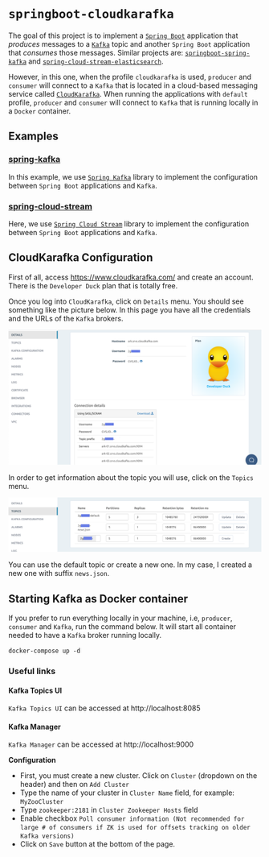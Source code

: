 # `springboot-cloudkarafka`

The goal of this project is to implement a [`Spring Boot`](https://docs.spring.io/spring-boot/docs/current/reference/htmlsingle/)
application that _produces_ messages to a [`Kafka`](https://kafka.apache.org/) topic and another `Spring Boot`
application that _consumes_ those messages. Similar projects are: [`springboot-spring-kafka`](https://github.com/ivangfr/springboot-spring-kafka)
and [`spring-cloud-stream-elasticsearch`](https://github.com/ivangfr/spring-cloud-stream-elasticsearch).

However, in this one, when the profile `cloudkarafka` is used, `producer` and `consumer` will connect to a `Kafka`
that is located in a cloud-based messaging service called [`CloudKarafka`](https://www.cloudkarafka.com/). When running
the applications with `default` profile, `producer` and `consumer` will connect to `Kafka` that is running locally in a
`Docker` container.

## Examples

### [spring-kafka](https://github.com/ivangfr/springboot-cloudkarafka/tree/master/spring-kafka)

In this example, we use [`Spring Kafka`](https://docs.spring.io/spring-kafka/reference/html/) library to implement the
configuration between `Spring Boot` applications and `Kafka`.

### [spring-cloud-stream](https://github.com/ivangfr/springboot-cloudkarafka/tree/master/spring-cloud-stream)

Here, we use [`Spring Cloud Stream`](https://docs.spring.io/spring-cloud-stream/docs/current/reference/htmlsingle/)
library to implement the configuration between `Spring Boot` applications and `Kafka`.

## CloudKarafka Configuration

First of all, access https://www.cloudkarafka.com/ and create an account. There is the `Developer Duck` plan that is
totally free.

Once you log into `CloudKarafka`, click on `Details` menu. You should see something like the picture below. In
this page you have all the credentials and the URLs of the `Kafka` brokers.

![cloudkarafka-details](images/cloudkarafka-details.png)

In order to get information about the topic you will use, click on the `Topics` menu.

![cloudkarafka-topics](images/cloudkarafka-topics.png)

You can use the default topic or create a new one. In my case, I created a new one with suffix `news.json`.

## Starting Kafka as Docker container

If you prefer to run everything locally in your machine, i.e, `producer`, `consumer` and `Kafka`, run the command
below. It will start all container needed to have a `Kafka` broker running locally.
```
docker-compose up -d
```

### Useful links

#### Kafka Topics UI
     
`Kafka Topics UI` can be accessed at http://localhost:8085

#### Kafka Manager
     
`Kafka Manager` can be accessed at http://localhost:9000

**Configuration**

- First, you must create a new cluster. Click on `Cluster` (dropdown on the header) and then on `Add Cluster`
- Type the name of your cluster in `Cluster Name` field, for example: `MyZooCluster`
- Type `zookeeper:2181` in `Cluster Zookeeper Hosts` field
- Enable checkbox `Poll consumer information (Not recommended for large # of consumers if ZK is used for offsets tracking on older Kafka versions)`
- Click on `Save` button at the bottom of the page.
